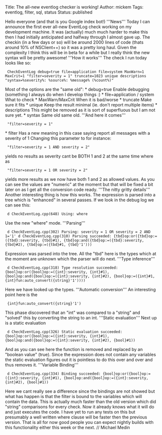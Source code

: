 Title: The all-new eventlog checker is working!
Author: mickem
Tags: eventlog, filter, sql, status
Status: published

Hello everyone (and that is you Google index bot!) '''News''' Today I
can announce the first ever all-new EventLog check working on my
development machine. It was (actually) much much harder to make this
then I had initially anticipated and halfway through I almost gave up.
The checkin (in a few days or so) will be around 2000 lines of code
(thats around 10% of NSClient++) so it was a pretty long haul. Given the
complexity I think this will be in beta for a while but I really think
the new syntax will be pretty awesome! '''How it works''' The check I
run today looks like so:

     CheckEventLog debug=true file=application file=system MaxWarn=1 MaxCrit=1 "filter=severity = 1" truncate=1023 unique descriptions "syntax=%severity%: %source%: %message% (%count%)" 

Most of the options are the "same old": \* debug=true Enable debugging
(something I always do when I develop things :) \* file=application /
system What to check \* MaxWarn/MaxCrit When it is bad/worse \* truncate
Make sure it fits \* unique Keep the result minimal (ie. don't report
multiple items) \* descriptions This might be removed as it is sort of
superfluous but I am not sure yet. \* syntax Same old same old. '''And
here it comes'''

     "filter=severity = 1" 

\* filter Has a new meaning in this case saying report all messages with
a severity of 1 Changing this parameter to for instance:

     "filter=severity = 1 AND severity = 2" 

yields no results as severity cant be BOTH 1 and 2 at the same time
where as

     "filter=severity = 1 OR severity = 2" 

yields more results as we now have both 1 and 2 as allowed values. As
you can see the values are "numeric" at the moment but that will be
fixed a bit later on as I get all the conversion code ready. '''The
nitty gritty details''' Another interesting thing is how this works. The
expression is parsed into a tree which is "enhanced" in several passes.
If we look in the debug log we can see this:

     d CheckEventLog.cpp(648) Using: where 

Use the new "where" mode. '''Parsing'''

     d CheckEventLog.cpp(302) Parsing: severity = 1 OR severity = 2 AND 1='1' d CheckEventLog.cpp(310) Parsing succeeded: {tbd}op:or({tbd}op:=({tbd}:severity, {tbd}#1), {tbd}op:and({tbd}op:=({tbd}:severity, {tbd}#2), {tbd}op:=({tbd}#1, {tbd}'1'))) 

Expression was parsed into the tree. All the "tbd" here is the types
which at the moment are unknown which the parser will do next. '''Type
inference'''

     d CheckEventLog.cpp(318) Type resolution succeeded: {bool}op:or({bool}op:=({int}:severity, {int}#1), {bool}op:and({bool}op:=({int}:severity, {int}#2), {bool}op:=({int}#1, {int}fun:auto_convert({string}'1')))) 

Here we have looked up the types. '''Automatic conversion''' An
interesting point here is the

     {int}fun:auto_convert({string}'1') 

This phase discovered that an "int" was compared to a "string" and
"solved" this by converting the string to an int. '''Static
evaluation''' Next up is a static evaluation

     d CheckEventLog.cpp(326) Static evaluation succeeded: {bool}op:or({bool}op:=({int}:severity, {int}#1), {bool}op:and({bool}op:=({int}:severity, {int}#2), {bool}#1)) 

And as you can see here the function is removed and replaced by an
"boolean value" (true). Since the expression does not contain any
variables the static evaluation figures out it is pointless to do this
over and over and thus removes it. '''Variable Binding'''

     d CheckEventLog.cpp(334) Binding succeeded: {bool}op:or({bool}op:=({int}:severity, {int}#1), {bool}op:and({bool}op:=({int}:severity, {int}#2), {bool}#1)) 

Here we cant really see a difference since the bindings are not showed
but what has happen is that the filter is bound to the variables which
will contain the data. This is actually much faster than the old version
which did "string" comparisons for every check. Now it already knows
what it will do and just executes the code. I have yet to run any tests
on this but presumably a well written where clause will be faster then
the previous version. That is all for now good people you can expect
nightly builds with this functionality either this week or the next. //
Michael Medin
